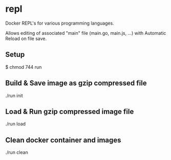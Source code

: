 # repl

Docker REPL's for various programming languages.

Allows editing of associated "main" file (main.go, main.js, ...) with Automatic Reload on file save.

## Setup
$ chmod 744 run

## Build & Save image as gzip compressed file
./run init

## Load & Run gzip compressed image file
./run load

## Clean docker container and images
./run clean
